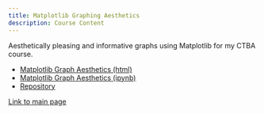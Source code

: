 ```yaml
---
title: Matplotlib Graphing Aesthetics
description: Course Content
---
```


Aesthetically pleasing and informative graphs using Matplotlib for my CTBA course.
- [Matplotlib Graph Aesthetics (html)](MatplotlibGraphAesthetics.html)
- [Matplotlib Graph Aesthetics (ipynb)](MatplotlibGraphAesthetics.ipynb)
- [Repository](https://github.com/noliebu/noliebu.github.io/tree/main/GraphAesthetics)

[Link to main page](https://noliebu.github.io/)
